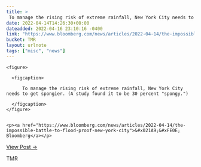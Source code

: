 ```yaml
---
title: > 
 To manage the rising risk of extreme rainfall, New York City needs to get spongier. (A study found it to be 30 percent "spongy.")
date: 2022-04-14T14:26:30+00:00
dateadded: 2022-04-16 23:10:16 -0400
link: "https://www.bloomberg.com/news/articles/2022-04-14/the-impossible-battle-to-flood-proof-new-york-city"
bucket: TMR
layout: urlnote
tags: ["misc", "news"]
--- 
```




  
    
  

  
    <figure>
      
      <figcaption>
        
          To manage the rising risk of extreme rainfall, New York City needs to get spongier. (A study found it to be 30 percent "spongy.")
        
      </figcaption>
    </figure>

    
    <p><a href="https://www.bloomberg.com/news/articles/2022-04-14/the-impossible-battle-to-flood-proof-new-york-city">&#x021A9;&#xFE0E; Bloomberg</a></p>
    
  
  <p><a href="https://themorningnews.org/p/new-york-city-needs-to-get-spongier">View Post &rarr;</a></p>



 <!-- end excerpt --> 
<div class='bucket'><a class='internal-link' src='_notes/buckets/TMR'>TMR</a></div> 
